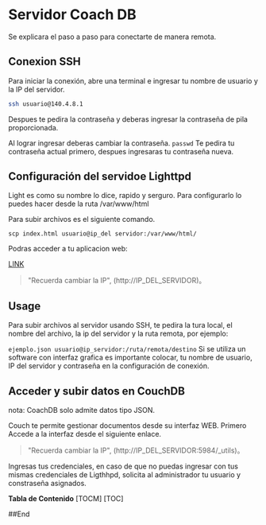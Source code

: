 # Servidor Coach DB

Se explicara el paso a paso para conectarte de manera remota.

## Conexion SSH

Para iniciar la conexión, abre una terminal e ingresar tu nombre de usuario y la IP del servidor.

```bash
ssh usuario@140.4.8.1
```
Despues te pedira la contraseña y deberas ingresar la contraseña de pila proporcionada.

Al lograr ingresar deberas cambiar la contraseña.
 `
passwd
`
Te pedira tu contraseña actual primero, despues ingresaras tu contraseña nueva.

## Configuración del servidoe Lighttpd
Light es como su nombre lo dice, rapido y serguro.
Para configurarlo lo puedes hacer desde la ruta /var/www/html

Para subir archivos es el siguiente comando.

 `
scp index.html usuario@ip_del servidor:/var/www/html/
`

Podras acceder a tu aplicacion web:

[LINK](http://IP_DEL_SERVIDOR)
> "Recuerda cambiar la IP", (http://IP_DEL_SERVIDOR)。


## Usage

Para subir archivos al servidor usando SSH, te pedira la tura local, el nombre del archivo, la ip del servidor y la ruta remota, por ejemplo:

`
ejemplo.json usuario@ip_servidor:/ruta/remota/destino
`
Si se utiliza un software con interfaz grafica es importante colocar, tu nombre de usuario, IP del servidor y contraseña en la configuración de conexión.

## Acceder y subir datos en CouchDB

nota: CoachDB solo admite datos tipo JSON.

Couch te permite gestionar documentos desde su interfaz WEB. Primero Accede a la interfaz desde el siguiente enlace.

> "Recuerda cambiar la IP", (http://IP_DEL_SERVIDOR:5984/_utils)。

Ingresas tus credenciales, en caso de que no puedas ingresar con tus mismas credenciales de Ligthhpd, solicita al administrador tu usuario y constraseña asignados.

**Tabla de Contenido**
[TOCM]
[TOC]

##End